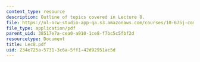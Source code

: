 ```yaml
---
content_type: resource
description: Outline of topics covered in Lecture 8.
file: https://ol-ocw-studio-app-qa.s3.amazonaws.com/courses/10-675j-computational-quantum-mechanics-of-molecular-and-extended-systems-fall-2004/234e725a57313c6a5ff142d92951ac5d_Lec8.pdf
file_type: application/pdf
parent_uid: 38517e7a-cea0-a910-1ce8-f7bc5c5fbf2d
resourcetype: Document
title: Lec8.pdf
uid: 234e725a-5731-3c6a-5ff1-42d92951ac5d
---
```

